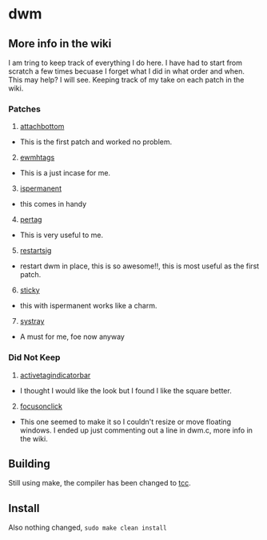 # dwm

## More info in the wiki

I am tring to keep track of everything I do here. I have had to start from scratch a few times becuase I forget what I did in what order and when. This may help? I will see.
Keeping track of my take on each patch in the wiki.

### Patches
1. [attachbottom](https://dwm.suckless.org/patches/attachbottom/)
  - This is the first patch and worked no problem.
2. [ewmhtags](http://dwm.suckless.org/patches/ewmhtags/)
  - This is a just incase for me.
3. [ispermanent](http://dwm.suckless.org/patches/ispermanent/)
  - this comes in handy
   
4. [pertag](http://dwm.suckless.org/patches/pertag/)
  - This is very useful to me.
  
5. [restartsig](http://dwm.suckless.org/patches/restartsig/)
  - restart dwm in place, this is so awesome!!, this is most useful as the first patch.
  
6. [sticky](http://dwm.suckless.org/patches/sticky/)
  - this with ispermanent works like a charm.
  
7. [systray](http://dwm.suckless.org/patches/systray/)
  - A must for me, foe now anyway

### Did Not Keep
1. [activetagindicatorbar](http://dwm.suckless.org/patches/activetagindicatorbar/)
 - I thought I would like the look but I found I like the square better.
2. [focusonclick](http://dwm.suckless.org/patches/focusonclick/)
 - This one seemed to make it so I couldn't resize or move floating windows. I ended up just commenting out a line in dwm.c, more info in the wiki.


## Building
Still using make, the compiler has been changed to [tcc](https://bellard.org/tcc/). 

## Install
Also nothing changed, `sudo make clean install`
